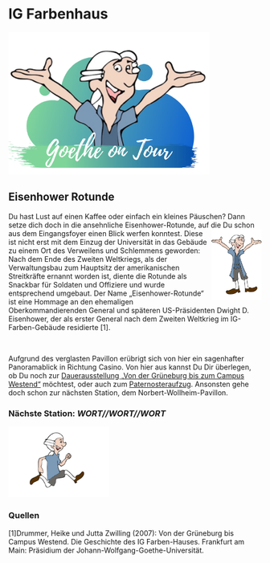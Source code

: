 # IG Farbenhaus

<p class="aligncenter">
    <img src="Logo.png" alt="centered image" width="400" />
</p>

## Eisenhower Rotunde

Du hast Lust auf einen Kaffee oder einfach ein kleines Päuschen? Dann setze dich doch in die ansehnliche Eisenhower-Rotunde, auf die Du schon aus dem Eingangsfoyer einen Blick werfen konntest. <img align="right" src="Pose3_1.svg" width="100"> 
Diese ist nicht erst mit dem Einzug der Universität in das Gebäude zu einem Ort des Verweilens und Schlemmens geworden: Nach dem Ende des Zweiten Weltkriegs, als der Verwaltungsbau zum Hauptsitz der amerikanischen Streitkräfte ernannt worden ist, diente die Rotunde als Snackbar für Soldaten und Offiziere und wurde entsprechend umgebaut. Der Name „Eisenhower-Rotunde“ ist eine Hommage an den ehemaligen Oberkommandierenden General und späteren US-Präsidenten Dwight D. Eisenhower, der als erster General nach dem Zweiten Weltkrieg im IG-Farben-Gebäude residierte [1].

<br>

Aufgrund des verglasten Pavillon erübrigt sich von hier ein sagenhafter Panoramablick in Richtung Casino. Von hier aus kannst Du Dir überlegen, ob Du noch zur [Dauerausstellung „Von der Grüneburg bis zum Campus Westend“](IG_Farbenhaus_Nationalsozialistische_Vergangenheit.md) möchtest, oder auch zum [Paternosteraufzug](IG_Farbenhaus_Paternoster.md). Ansonsten gehe doch schon zur nächsten Station, dem Norbert-Wollheim-Pavillon.

### Nächste Station: _WORT//WORT//WORT_   
<img src="Pose2.svg" width="200">

### Quellen
[1]Drummer, Heike und Jutta Zwilling (2007): Von der Grüneburg bis Campus Westend. Die Geschichte des IG Farben-Hauses. Frankfurt am Main: Präsidium der Johann-Wolfgang-Goethe-Universität.
